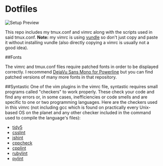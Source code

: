 
# Dotfiles

![Setup Preview](https://i.imgur.com/MAr424z.png)

This repo includes my tmux.conf and vimrc along with the scripts used in said tmux.conf.
**Note:** my vimrc is using [vundle](https://github.com/gmarik/Vundle.vim) so don't just copy and paste it without installing vundle
(also directly copying a vimrc is usually not a good idea).

##Fonts

The vimrc and tmux.conf files require patched fonts in order to be displayed correctly. I recommend [DejaVu Sans Mono for Powerline](https://github.com/powerline/fonts/tree/master/DejaVuSansMono) but you can find patched versions of many more fonts in that repository.

##Syntastic
One of the vim plugins in the vimrc file, syntastic requires small programs called "checkers" to work properly. These check your code and find any errors or,
in some cases, inefficiencies or code smells and are specific to one or two programming languages. Here are the checkers used in this vimrc (not including gcc which is found on practically every Unix-based OS on the planet and any other checker included in the command used to compile the language's files):
* [tidy5](http://www.htacg.org/tidy-html5/)
* [csslint](https://www.npmjs.com/package/csslint)
* [jshint](http://jshint.com/)
* [cppcheck](http://cppcheck.sourceforge.net/)
* [cpplint](https://gist.github.com/gigavinyl/fcb45d9d50a7287d3eb1)
* [rubylint](https://github.com/YorickPeterse/ruby-lint)
* [pylint](http://www.pylint.org/)
